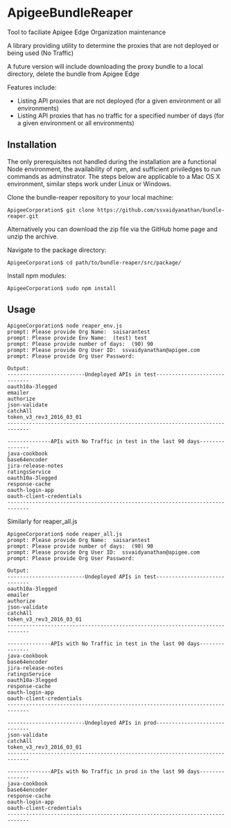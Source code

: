 ApigeeBundleReaper
===================

Tool to faciliate Apigee Edge Organization maintenance

A  library providing utility to determine the proxies that are not deployed or being used (No Traffic)

A future version will include downloading the proxy bundle to a local directory, delete the bundle from Apigee Edge

Features include:
* Listing API proxies that are not deployed (for a given environment or all environments)
* Listing API proxies that has no traffic for a specified number of days (for a given environment or all environments)

## Installation

The only prerequisites not handled during the installation are a functional Node environment, the availability of npm, and sufficient priviledges to run commands as adminstrator. The steps below are applicable to a Mac OS X environment, similar steps work under Linux or Windows. 
	
Clone the bundle-reaper repository to your local machine:

	ApigeeCorporation$ git clone https://github.com/ssvaidyanathan/bundle-reaper.git

Alternatively you can download the zip file via the GitHub home page and unzip the archive.

Navigate to the package directory:

	ApigeeCorporation$ cd path/to/bundle-reaper/src/package/

Install npm modules:

	ApigeeCorporation$ sudo npm install

## Usage
	
	ApigeeCorporation$ node reaper_env.js
	prompt: Please provide Org Name:  saisarantest
	prompt: Please provide Env Name:  (test) test
	prompt: Please provide number of days:  (90) 90
	prompt: Please provide Org User ID:  ssvaidyanathan@apigee.com
	prompt: Please provide Org User Password:
	
	Output:
	-------------------------Undeployed APIs in test-----------------------------
	oauth10a-3legged
	emailer
	authorize
	json-validate
	catchAll
	token_v3_rev3_2016_03_01
	-----------------------------------------------------------------------------
	
	--------------APIs with No Traffic in test in the last 90 days---------------
	java-cookbook
	base64encoder
	jira-release-notes
	ratingsService
	oauth10a-3legged
	response-cache
	oauth-login-app
	oauth-client-credentials
	-----------------------------------------------------------------------------

Similarly for reaper_all.js
	
	ApigeeCorporation$ node reaper_all.js
	prompt: Please provide Org Name:  saisarantest
	prompt: Please provide number of days:  (90) 90
	prompt: Please provide Org User ID:  ssvaidyanathan@apigee.com
	prompt: Please provide Org User Password:
	
	Output:
	-------------------------Undeployed APIs in test-----------------------------
	oauth10a-3legged
	emailer
	authorize
	json-validate
	catchAll
	token_v3_rev3_2016_03_01
	-----------------------------------------------------------------------------
	
	--------------APIs with No Traffic in test in the last 90 days---------------
	java-cookbook
	base64encoder
	jira-release-notes
	ratingsService
	oauth10a-3legged
	response-cache
	oauth-login-app
	oauth-client-credentials
	-----------------------------------------------------------------------------

	-------------------------Undeployed APIs in prod-----------------------------
	json-validate
	catchAll
	token_v3_rev3_2016_03_01
	-----------------------------------------------------------------------------
	
	--------------APIs with No Traffic in prod in the last 90 days---------------
	java-cookbook
	base64encoder
	response-cache
	oauth-login-app
	oauth-client-credentials
	-----------------------------------------------------------------------------
